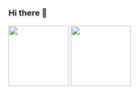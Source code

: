 ### Hi there 👋

<!--
**artem-chumak/artem-chumak** is a ✨ _special_ ✨ repository because its `README.md` (this file) appears on your GitHub profile.

Here are some ideas to get you started:

- 🔭 I’m currently working on ...
- 🌱 I’m currently learning ...
- 👯 I’m looking to collaborate on ...
- 🤔 I’m looking for help with ...
- 💬 Ask me about ...
- 📫 How to reach me: ...
- 😄 Pronouns: ...
- ⚡ Fun fact: ...
-->



<img height="120" src="https://github-readme-stats.vercel.app/api/top-langs/?username=artem-chumak&theme=radical" />
<img height="120" style="margin-right: 10px" src="https://github-readme-stats.vercel.app/api?username=artem-chumak&hide=contribs" />
